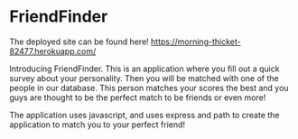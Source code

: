# FriendFinder

The deployed site can be found here! https://morning-thicket-82477.herokuapp.com/

Introducing FriendFinder. This is an application where you fill out a quick survey about your personality. Then you will be matched with one of the people in our database. This person matches your scores the best and you guys are thought to be the perfect match to be friends or even more!

The application uses javascript, and uses express and path to create the application to match you to your perfect friend! 
